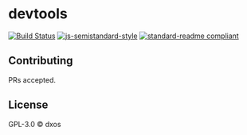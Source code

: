 # devtools

[![Build Status](https://travis-ci.com/dxos/devtools.svg?branch=master)](https://travis-ci.com/dxos/devtools)
[![js-semistandard-style](https://img.shields.io/badge/code%20style-semistandard-brightgreen.svg?style=flat-square)](https://github.com/standard/semistandard)
[![standard-readme compliant](https://img.shields.io/badge/readme%20style-standard-brightgreen.svg?style=flat-square)](https://github.com/RichardLitt/standard-readme)


## Contributing

PRs accepted.

## License

GPL-3.0 © dxos